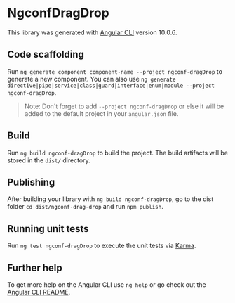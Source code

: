 # NgconfDragDrop

This library was generated with [Angular CLI](https://github.com/angular/angular-cli) version 10.0.6.

## Code scaffolding

Run `ng generate component component-name --project ngconf-dragDrop` to generate a new component. You can also use `ng generate directive|pipe|service|class|guard|interface|enum|module --project ngconf-dragDrop`.
> Note: Don't forget to add `--project ngconf-dragDrop` or else it will be added to the default project in your `angular.json` file. 

## Build

Run `ng build ngconf-dragDrop` to build the project. The build artifacts will be stored in the `dist/` directory.

## Publishing

After building your library with `ng build ngconf-dragDrop`, go to the dist folder `cd dist/ngconf-drag-drop` and run `npm publish`.

## Running unit tests

Run `ng test ngconf-dragDrop` to execute the unit tests via [Karma](https://karma-runner.github.io).

## Further help

To get more help on the Angular CLI use `ng help` or go check out the [Angular CLI README](https://github.com/angular/angular-cli/blob/master/README.md).
